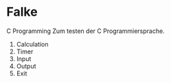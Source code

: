 # Falke
C Programming
Zum testen der C Programmiersprache.

1. Calculation
2. Timer
3. Input
4. Output
5. Exit

